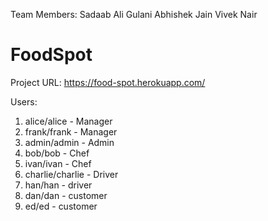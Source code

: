 Team Members:
Sadaab Ali Gulani
Abhishek Jain
Vivek Nair

# FoodSpot

Project URL: https://food-spot.herokuapp.com/

Users:
1. alice/alice - Manager
2. frank/frank - Manager
3. admin/admin - Admin
4. bob/bob - Chef
5. ivan/ivan - Chef
6. charlie/charlie - Driver
7. han/han - driver
8. dan/dan - customer
9. ed/ed - customer
